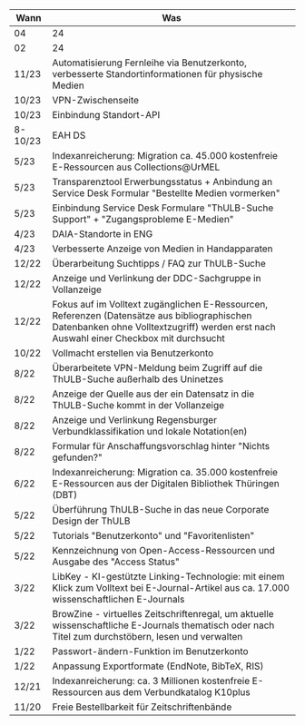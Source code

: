|Wann|Was|
|---|---|
|04|24|     Bestellen + Vormerken in der Ergebnisliste für physische Medien, Provenienzangaben in der Detailsansicht, neuer Filter "Publikationstyp"|
|02|24|     erweiterte Angaben in der Ergebnisliste (Signatur, Standort), OpenAccess-Filter, DOI Direktsuche via Dropdown vor Suchschlitz, Anpassungen Favoritenliste, Erweiterung des Menüs im Header (Sucheinstiege, Linksammlung)|
|11/23| 	Automatisierung Fernleihe via Benutzerkonto, verbesserte Standortinformationen für physische Medien|
|10/23| 	VPN-Zwischenseite|
|10/23| 	Einbindung Standort-API|
|8-10/23| 	EAH DS|
|5/23| 	Indexanreicherung: Migration ca. 45.000 kostenfreie E-Ressourcen aus Collections@UrMEL|
|5/23| 	Transparenztool Erwerbungsstatus + Anbindung an Service Desk Formular "Bestellte Medien vormerken"|
|5/23| 	Einbindung Service Desk Formulare "ThULB-Suche Support" + "Zugangsprobleme E-Medien"|
|4/23| 	DAIA-Standorte in ENG|
|4/23| 	Verbesserte Anzeige von Medien in Handapparaten|
|12/22| 	Überarbeitung Suchtipps / FAQ zur ThULB-Suche|
|12/22| 	Anzeige und Verlinkung der DDC-Sachgruppe in Vollanzeige|
|12/22| 	Fokus auf im Volltext zugänglichen E-Ressourcen, Referenzen (Datensätze aus bibliographischen Datenbanken ohne Volltextzugriff) werden erst nach Auswahl einer Checkbox mit durchsucht|
|10/22| 	Vollmacht erstellen via Benutzerkonto|
|8/22| 	Überarbeitete VPN-Meldung beim Zugriff auf die ThULB-Suche außerhalb des Uninetzes|
|8/22| 	Anzeige der Quelle aus der ein Datensatz in die ThULB-Suche kommt in der Vollanzeige|
|8/22| 	Anzeige und Verlinkung Regensburger Verbundklassifikation und lokale Notation(en)|
|8/22| 	Formular für Anschaffungsvorschlag hinter "Nichts gefunden?"|
|6/22| 	Indexanreicherung: Migration ca. 35.000 kostenfreie E-Ressourcen aus der Digitalen Bibliothek Thüringen (DBT)|
|5/22| 	Überführung ThULB-Suche in das neue Corporate Design der ThULB|
|5/22| 	Tutorials "Benutzerkonto" und "Favoritenlisten"|
|5/22| 	Kennzeichnung von Open-Access-Ressourcen und Ausgabe des "Access Status"|
|3/22| 	LibKey - KI-gestützte Linking-Technologie: mit einem Klick zum Volltext bei E-Journal-Artikel aus ca. 17.000 wissenschaftlichen E-Journals|
|3/22| 	BrowZine - virtuelles Zeitschriftenregal, um aktuelle wissenschaftliche E-Journals thematisch oder nach Titel zum durchstöbern, lesen und verwalten|
|1/22| 	Passwort-ändern-Funktion im Benutzerkonto|
|1/22| 	Anpassung Exportformate (EndNote, BibTeX, RIS)|
|12/21| 	Indexanreicherung: ca. 3 Millionen kostenfreie E-Ressourcen aus dem Verbundkatalog K10plus|
|11/20| 	Freie Bestellbarkeit für Zeitschriftenbände|
